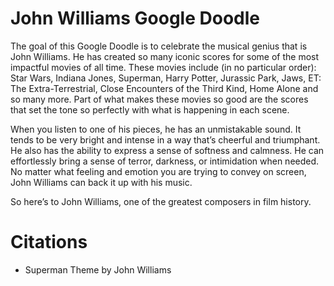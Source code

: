 # John Williams Google Doodle

The goal of this Google Doodle is to celebrate the musical genius that is John Williams. He has created so many iconic scores for some of the most impactful movies of all time. These movies include (in no particular order): Star Wars, Indiana Jones, Superman, Harry Potter, Jurassic Park, Jaws, ET: The Extra-Terrestrial, Close Encounters of the Third Kind, Home Alone and so many more. Part of what makes these movies so good are the scores that set the tone so perfectly with what is happening in each scene.

When you listen to one of his pieces, he has an unmistakable sound. It tends to be very bright and intense in a way that’s cheerful and triumphant. He also has the ability to express a sense of softness and calmness. He can effortlessly bring a sense of terror, darkness, or intimidation when needed. No matter what feeling and emotion you are trying to convey on screen, John Williams can back it up with his music. 

So here’s to John Williams, one of the greatest composers in film history.

# Citations
* Superman Theme by John Williams